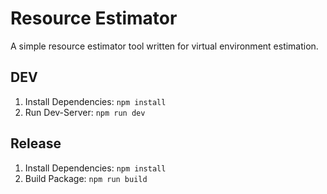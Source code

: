 # Resource Estimator

A simple resource estimator tool written for virtual environment estimation.

## DEV

1. Install Dependencies: `npm install`
2. Run Dev-Server: `npm run dev`

## Release

1. Install Dependencies: `npm install`
2. Build Package: `npm run build`
